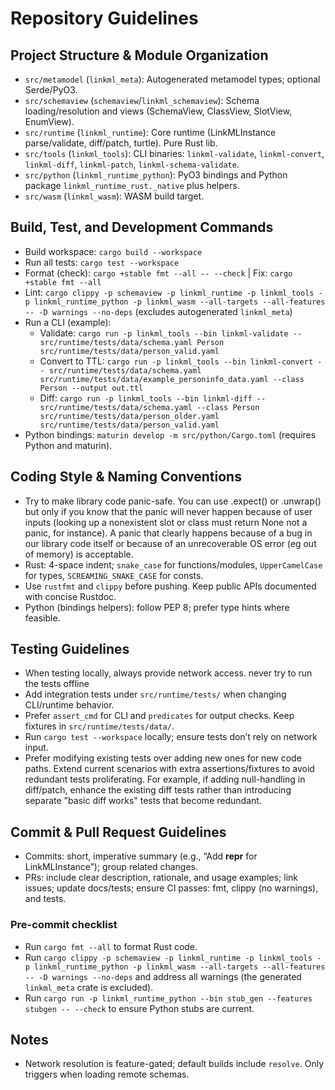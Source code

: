 # Repository Guidelines

## Project Structure & Module Organization
- `src/metamodel` (`linkml_meta`): Autogenerated metamodel types; optional Serde/PyO3.
- `src/schemaview` (`schemaview`/`linkml_schemaview`): Schema loading/resolution and views (SchemaView, ClassView, SlotView, EnumView).
- `src/runtime` (`linkml_runtime`): Core runtime (LinkMLInstance parse/validate, diff/patch, turtle). Pure Rust lib.
- `src/tools` (`linkml_tools`): CLI binaries: `linkml-validate`, `linkml-convert`, `linkml-diff`, `linkml-patch`, `linkml-schema-validate`.
- `src/python` (`linkml_runtime_python`): PyO3 bindings and Python package `linkml_runtime_rust._native` plus helpers.
- `src/wasm` (`linkml_wasm`): WASM build target.

## Build, Test, and Development Commands
- Build workspace: `cargo build --workspace`
- Run all tests: `cargo test --workspace`
- Format (check): `cargo +stable fmt --all -- --check` | Fix: `cargo +stable fmt --all`
- Lint: `cargo clippy -p schemaview -p linkml_runtime -p linkml_tools -p linkml_runtime_python -p linkml_wasm --all-targets --all-features -- -D warnings --no-deps` (excludes autogenerated `linkml_meta`)
- Run a CLI (example):
  - Validate: `cargo run -p linkml_tools --bin linkml-validate -- src/runtime/tests/data/schema.yaml Person src/runtime/tests/data/person_valid.yaml`
  - Convert to TTL: `cargo run -p linkml_tools --bin linkml-convert -- src/runtime/tests/data/schema.yaml src/runtime/tests/data/example_personinfo_data.yaml --class Person --output out.ttl`
  - Diff: `cargo run -p linkml_tools --bin linkml-diff -- src/runtime/tests/data/schema.yaml --class Person src/runtime/tests/data/person_older.yaml src/runtime/tests/data/person_valid.yaml`
- Python bindings: `maturin develop -m src/python/Cargo.toml` (requires Python and maturin).

## Coding Style & Naming Conventions
- Try to make library code panic-safe. You can use .expect() or .unwrap() but only if you know that the panic will never happen because of user inputs (looking up a nonexistent slot or class must return None not a panic, for instance).
  A panic that clearly happens because of a bug in our library code itself or because of an unrecoverable OS error (eg out of memory) is acceptable.
- Rust: 4-space indent; `snake_case` for functions/modules, `UpperCamelCase` for types, `SCREAMING_SNAKE_CASE` for consts.
- Use `rustfmt` and `clippy` before pushing. Keep public APIs documented with concise Rustdoc.
- Python (bindings helpers): follow PEP 8; prefer type hints where feasible.

## Testing Guidelines
- When testing locally, always provide network access. never try to run the tests offline
- Add integration tests under `src/runtime/tests/` when changing CLI/runtime behavior.
- Prefer `assert_cmd` for CLI and `predicates` for output checks. Keep fixtures in `src/runtime/tests/data/`.
- Run `cargo test --workspace` locally; ensure tests don’t rely on network input.
 - Prefer modifying existing tests over adding new ones for new code paths. Extend current scenarios with extra assertions/fixtures to avoid redundant tests proliferating. For example, if adding null-handling in diff/patch, enhance the existing diff tests rather than introducing separate "basic diff works" tests that become redundant.

## Commit & Pull Request Guidelines
- Commits: short, imperative summary (e.g., “Add __repr__ for LinkMLInstance”); group related changes.
- PRs: include clear description, rationale, and usage examples; link issues; update docs/tests; ensure CI passes: fmt, clippy (no warnings), and tests.

### Pre-commit checklist
- Run `cargo fmt --all` to format Rust code.
- Run `cargo clippy -p schemaview -p linkml_runtime -p linkml_tools -p linkml_runtime_python -p linkml_wasm --all-targets --all-features -- -D warnings --no-deps` and address all warnings (the generated `linkml_meta` crate is excluded).
- Run `cargo run -p linkml_runtime_python --bin stub_gen --features stubgen -- --check` to ensure Python stubs are current.

## Notes
- Network resolution is feature-gated; default builds include `resolve`. Only triggers when loading remote schemas.
